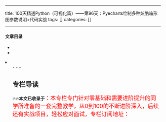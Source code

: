 
--- 
title:  100天精通Python（可视化篇）——第96天：Pyecharts绘制多种炫酷箱形图参数说明+代码实战 
tags: []
categories: [] 

---


#### 文章目录

  - 
  - 
  <li>
   <ul>
    - 
    - 
    - 
   


## 专栏导读

🔥🔥**本文已收录于**<font size="4" color="red">：本专栏专门针对零基础和需要进阶提升的同学所准备的一套完整教学，从0到100的不断进阶深入，后续还有实战项目，轻松应对面试，专栏订阅地址：</font>

